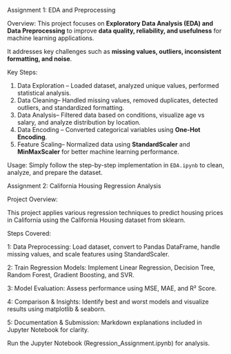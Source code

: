 Assignment 1: EDA and Preprocessing

Overview:
This project focuses on **Exploratory Data Analysis (EDA) and Data Preprocessing**
to improve **data quality, reliability, and usefulness** for machine learning applications. 

It addresses key challenges such as **missing values, outliers, inconsistent formatting, and noise**.

Key Steps:

1. Data Exploration – Loaded dataset, analyzed unique values, performed statistical analysis.  
2. Data Cleaning– Handled missing values, removed duplicates, detected outliers, and standardized formatting.  
3. Data Analysis– Filtered data based on conditions, visualize age vs salary, and analyze distribution by location.  
4. Data Encoding – Converted categorical variables using **One-Hot Encoding**.  
5. Feature Scaling– Normalized data using **StandardScaler** and **MinMaxScaler** for better machine learning performance.  

Usage:
Simply follow the step-by-step implementation in `EDA.ipynb` to clean, analyze, and prepare the dataset.


Assignment 2: California Housing Regression Analysis

Project Overview:

This project applies various regression techniques to predict housing prices in California using the California Housing dataset from sklearn.

Steps Covered:

1: Data Preprocessing: Load dataset, convert to Pandas DataFrame, handle missing values, and scale features using StandardScaler.

2: Train Regression Models: Implement Linear Regression, Decision Tree, Random Forest, Gradient Boosting, and SVR. 

3: Model Evaluation: Assess performance using MSE, MAE, and R² Score. 

4: Comparison & Insights: Identify best and worst models and visualize results using matplotlib & seaborn.

5: Documentation & Submission: Markdown explanations included in Jupyter Notebook for clarity.

Run the Jupyter Notebook (Regression_Assignment.ipynb) for analysis.


